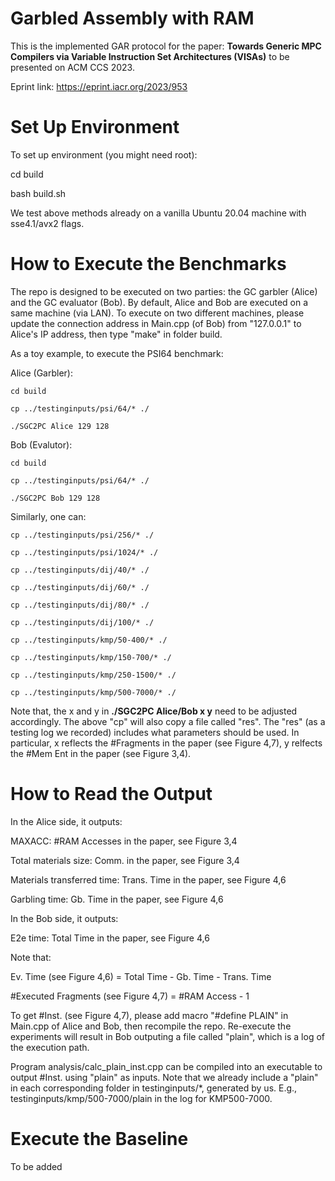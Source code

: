 # Garbled Assembly with RAM

This is the implemented GAR protocol for the paper: **Towards Generic MPC Compilers via Variable Instruction Set Architectures (VISAs)** to be presented on ACM CCS 2023.

Eprint link: https://eprint.iacr.org/2023/953

# Set Up Environment

To set up environment (you might need root):

   cd build
   
   bash build.sh

We test above methods already on a vanilla Ubuntu 20.04 machine with sse4.1/avx2 flags.

# How to Execute the Benchmarks

The repo is designed to be executed on two parties: the GC garbler (Alice) and the GC evaluator (Bob). By default, Alice and Bob are executed on a same machine (via LAN). To execute on two different machines, please update the connection address in Main.cpp (of Bob) from "127.0.0.1" to Alice's IP address, then type "make" in folder build.

As a toy example, to execute the PSI64 benchmark:

Alice (Garbler):

	cd build
	
	cp ../testinginputs/psi/64/* ./
	
	./SGC2PC Alice 129 128

Bob (Evalutor):

	cd build
	
	cp ../testinginputs/psi/64/* ./
	
	./SGC2PC Bob 129 128

Similarly, one can:

	cp ../testinginputs/psi/256/* ./
	
	cp ../testinginputs/psi/1024/* ./

	cp ../testinginputs/dij/40/* ./
	
	cp ../testinginputs/dij/60/* ./
	
	cp ../testinginputs/dij/80/* ./
	
	cp ../testinginputs/dij/100/* ./

	cp ../testinginputs/kmp/50-400/* ./
	
	cp ../testinginputs/kmp/150-700/* ./
	
	cp ../testinginputs/kmp/250-1500/* ./
	
	cp ../testinginputs/kmp/500-7000/* ./

Note that, the x and y in **./SGC2PC Alice/Bob x y** need to be adjusted accordingly. The above "cp" will also copy a file called "res". The "res" (as a testing log we recorded) includes what parameters should be used. In particular, x reflects the #Fragments in the paper (see Figure 4,7), y relfects the #Mem Ent in the paper (see Figure 3,4).

# How to Read the Output

In the Alice side, it outputs:

   MAXACC: #RAM Accesses in the paper, see Figure 3,4
   
   Total materials size: Comm. in the paper, see Figure 3,4
   
   Materials transferred time: Trans. Time in the paper, see Figure 4,6
   
   Garbling time: Gb. Time in the paper, see Figure 4,6

In the Bob side, it outputs:

   E2e time: Total Time in the paper, see Figure 4,6
   
Note that:

   Ev. Time (see Figure 4,6) = Total Time - Gb. Time - Trans. Time
   
   #Executed Fragments (see Figure 4,7) = #RAM Access - 1

To get #Inst. (see Figure 4,7), please add macro "#define PLAIN" in Main.cpp of Alice and Bob, then recompile the repo. Re-execute the experiments will result in Bob outputing a file called "plain", which is a log of the execution path.

Program analysis/calc_plain_inst.cpp can be compiled into an executable to output #Inst. using "plain" as inputs.
Note that we already include a "plain" in each corresponding folder in testinginputs/*, generated by us.
E.g., testinginputs/kmp/500-7000/plain in the log for KMP500-7000.

# Execute the Baseline

To be added